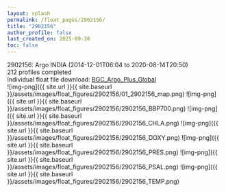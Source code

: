 ```yaml
---
layout: splash
permalink: /float_pages/2902156/
title: "2902156"
author_profile: false
last_created_on: 2025-09-30
toc: false
---
```

 
2902156: Argo INDIA (2014-12-01T06:04 to 2020-08-14T20:50)\
212 profiles completed\
Individual float file download: [BGC_Argo_Plus_Global](https://ftp.soest.hawaii.edu/bgc_argo_plus/Individual_Floats/outliers_removed/2902156_Sprof_processed.nc)\
![img-png]({{ site.url }}{{ site.baseurl }}/assets/images/float_figures/2902156/01_2902156_map.png)
![img-png]({{ site.url }}{{ site.baseurl }}/assets/images/float_figures/2902156/2902156_BBP700.png)
![img-png]({{ site.url }}{{ site.baseurl }}/assets/images/float_figures/2902156/2902156_CHLA.png)
![img-png]({{ site.url }}{{ site.baseurl }}/assets/images/float_figures/2902156/2902156_DOXY.png)
![img-png]({{ site.url }}{{ site.baseurl }}/assets/images/float_figures/2902156/2902156_PRES.png)
![img-png]({{ site.url }}{{ site.baseurl }}/assets/images/float_figures/2902156/2902156_PSAL.png)
![img-png]({{ site.url }}{{ site.baseurl }}/assets/images/float_figures/2902156/2902156_TEMP.png)
